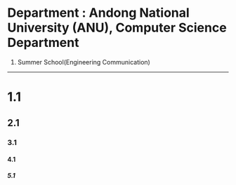 Department : Andong National University (ANU), Computer Science Department
==========
1. Summer School(Engineering Communication)
-----------------
# 1.1 
## 2.1
### 3.1
#### 4.1
##### 5.1
######
